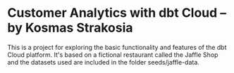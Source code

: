 # Customer Analytics with dbt Cloud – by Kosmas Strakosia

This is a project for exploring the basic functionality and features of the dbt Cloud platform. It's based on a fictional restaurant called the Jaffle Shop and the datasets used are included in the folder seeds/jaffle-data.
